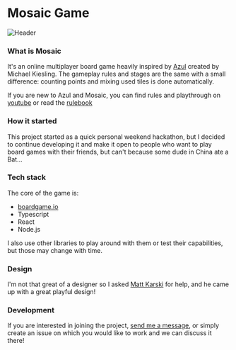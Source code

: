 # Mosaic Game

![Header](https://github.com/maciejmatu/mosaic/blob/master/public/header.png)

### What is Mosaic

It's an online multiplayer board game heavily inspired by [Azul](https://boardgamegeek.com/boardgame/230802/azul) created by Michael Kiesling. The gameplay rules and stages are the same with a small difference: counting points and mixing used tiles is done automatically.

If you are new to Azul and Mosaic, you can find rules and playthrough on [youtube](https://www.youtube.com/watch?v=csJL-78NEPQ) or read the [rulebook](https://www.ultraboardgames.com/azul/game-rules.php)

### How it started

This project started as a quick personal weekend hackathon, but I decided to continue developing it and make it open to people who want to play board games with their friends, but can't because some dude in China ate a Bat...

### Tech stack

The core of the game is:

- [boardgame.io](https://boardgame.io/)
- Typescript
- React
- Node.js

I also use other libraries to play around with them or test their capabilities, but those may change with time.

### Design

I'm not that great of a designer so I asked [Matt Karski](https://www.behance.net/MateuszKarski) for help, and he came up with a great playful design!

### Development

If you are interested in joining the project, [send me a message](mailto:maciek.matuszewski@gmail.com), or simply create an issue on which you would like to work and we can discuss it there!
